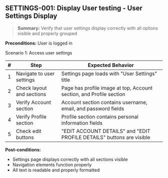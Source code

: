 ## **SETTINGS-001:** Display User testing - User Settings Display  

> **Summary:** Verify that user settings display correctly with all options visible and properly grouped  <br>

**Preconditions:** User is logged in  

Scenario 1: Access user settings

 | \# | Step | Expected Behavior | 
 |----|------|-------------------| 
 | 1 | Navigate to user settings | Settings page loads with "User Settings" title |
 | 2 | Check layout and sections | Page has profile image at top, Account section, and Profile section |
 | 3 | Verify Account section | Account section contains username, email, and password fields |
 | 4 | Verify Profile section | Profile section contains personal information fields |
 | 5 | Check edit buttons | "EDIT ACCOUNT DETAILS" and "EDIT PROFILE DETAILS" buttons are visible |

**Post-conditions:**  
 - Settings page displays correctly with all sections visible
 - Navigation elements function properly
 - All text is readable and properly formatted